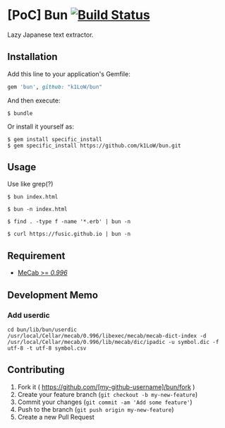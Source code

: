 # [PoC] Bun [![Build Status](https://travis-ci.org/k1LoW/bun.svg?branch=master)](https://travis-ci.org/k1LoW/bun)

Lazy Japanese text extractor.

## Installation

Add this line to your application's Gemfile:

```ruby
gem 'bun', github: "k1LoW/bun"
```

And then execute:

    $ bundle

Or install it yourself as:

    $ gem install specific_install
    $ gem specific_install https://github.com/k1LoW/bun.git 

## Usage

Use like grep(?)

    $ bun index.html

    $ bun -n index.html

    $ find . -type f -name '*.erb' | bun -n

    $ curl https://fusic.github.io | bun -n

## Requirement

- [MeCab >= _0.996_](http://taku910.github.io/mecab/)

## Development Memo

### Add userdic

```
cd bun/lib/bun/userdic
/usr/local/Cellar/mecab/0.996/libexec/mecab/mecab-dict-index -d /usr/local/Cellar/mecab/0.996/lib/mecab/dic/ipadic -u symbol.dic -f utf-8 -t utf-8 symbol.csv
```

## Contributing

1. Fork it ( https://github.com/[my-github-username]/bun/fork )
2. Create your feature branch (`git checkout -b my-new-feature`)
3. Commit your changes (`git commit -am 'Add some feature'`)
4. Push to the branch (`git push origin my-new-feature`)
5. Create a new Pull Request
